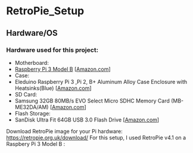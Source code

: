 # RetroPie_Setup

## Hardware/OS
### Hardware used for this project:

  - Motherboard:
   - [Raspberry Pi 3 Model B](https://www.raspberrypi.org/products/raspberry-pi-3-model-b/)  [[Amazon.com](https://www.amazon.com/Raspberry-Pi-RASP-PI-3-Model-Motherboard/dp/B01CD5VC92/ref=sr_1_1?ie=UTF8&qid=1481673294&sr=8-1&keywords=raspberry+pi+3b)]
  - Case: 
   - Eleduino Raspberry Pi 3 ,Pi 2, B+ Aluminum Alloy Case Enclosure with Heatsinks(Blue) [[Amazon.com](http://amzn.to/2hqQ83b)]
  - SD Card:
   - Samsung 32GB 80MB/s EVO Select Micro SDHC Memory Card (MB-ME32DA/AM) [[Amazon.com](http://amzn.to/2hqNr1A)]
  - Flash Storage:
   - SanDisk Ultra Fit 64GB USB 3.0 Flash Drive [[Amazon.com](http://amzn.to/2gIZ1Uz)]

  
Download RetroPie image for your Pi hardware: https://retropie.org.uk/download/
For this setup, I used RetroPie v4.1 on a Raspbery Pi 3 Model B :  
